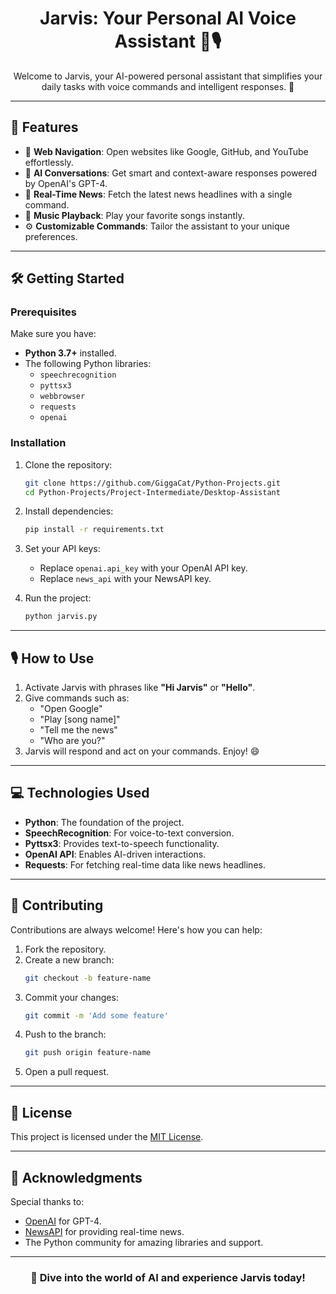 <h1 align="center">Jarvis: Your Personal AI Voice Assistant 🧠🎙️</h1>



<p align="center">Welcome to Jarvis, your AI-powered personal assistant that simplifies your daily tasks with voice commands and intelligent responses. 🚀</p>

---
## 🌟 Features

- 🔗 <b>Web Navigation</b>: Open websites like Google, GitHub, and YouTube effortlessly.
- 🧠 <b>AI Conversations</b>: Get smart and context-aware responses powered by OpenAI's GPT-4.
- 📰 <b>Real-Time News</b>: Fetch the latest news headlines with a single command.
- 🎵 <b>Music Playback</b>: Play your favorite songs instantly.
- ⚙️ <b>Customizable Commands</b>: Tailor the assistant to your unique preferences.

---

## 🛠️ Getting Started

### Prerequisites

Make sure you have:

- **Python 3.7+** installed.
- The following Python libraries:
  - `speechrecognition`
  - `pyttsx3`
  - `webbrowser`
  - `requests`
  - `openai`

### Installation

1. Clone the repository:
   ```bash
   git clone https://github.com/GiggaCat/Python-Projects.git
   cd Python-Projects/Project-Intermediate/Desktop-Assistant

   ```

2. Install dependencies:
   ```bash
   pip install -r requirements.txt
   ```

3. Set your API keys:
   - Replace `openai.api_key` with your OpenAI API key.
   - Replace `news_api` with your NewsAPI key.

4. Run the project:
   ```bash
   python jarvis.py
   ```

---

## 🎙️ How to Use

1. Activate Jarvis with phrases like <b>"Hi Jarvis"</b> or <b>"Hello"</b>.
2. Give commands such as:
   - "Open Google"
   - "Play [song name]"
   - "Tell me the news"
   - "Who are you?"
3. Jarvis will respond and act on your commands. Enjoy! 😄

---

## 💻 Technologies Used

- **Python**: The foundation of the project.
- **SpeechRecognition**: For voice-to-text conversion.
- **Pyttsx3**: Provides text-to-speech functionality.
- **OpenAI API**: Enables AI-driven interactions.
- **Requests**: For fetching real-time data like news headlines.

---

## 🤝 Contributing

Contributions are always welcome! Here's how you can help:

1. Fork the repository.
2. Create a new branch:
   ```bash
   git checkout -b feature-name
   ```
3. Commit your changes:
   ```bash
   git commit -m 'Add some feature'
   ```
4. Push to the branch:
   ```bash
   git push origin feature-name
   ```
5. Open a pull request.

---

## 📜 License

This project is licensed under the [MIT License](LICENSE).

---

## 🙏 Acknowledgments

Special thanks to:

- [OpenAI](https://openai.com) for GPT-4.
- [NewsAPI](https://newsapi.org) for providing real-time news.
- The Python community for amazing libraries and support.

---

<h3 align="center">🌌 Dive into the world of AI and experience Jarvis today!</h3>

